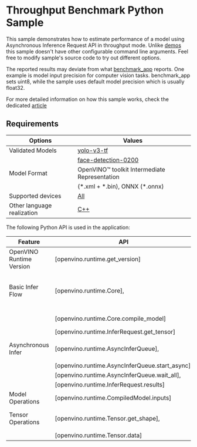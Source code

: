 # Throughput Benchmark Python Sample

This sample demonstrates how to estimate performance of a model using Asynchronous Inference Request API in throughput mode. Unlike [demos](https://github.com/openvinotoolkit/open_model_zoo/tree/master/demos) this sample doesn't have other configurable command line arguments. Feel free to modify sample's source code to try out different options.

The reported results may deviate from what [benchmark_app](https://docs.openvino.ai/2025/get-started/learn-openvino/openvino-samples/benchmark-tool.html) reports. One example is model input precision for computer vision tasks. benchmark_app sets uint8, while the sample uses default model precision which is usually float32.

For more detailed information on how this sample works, check the dedicated [article](https://docs.openvino.ai/2025/get-started/learn-openvino/openvino-samples/sync-benchmark.html)

## Requirements

| Options                        | Values                                                                                                                 |
| -------------------------------| -----------------------------------------------------------------------------------------------------------------------|
| Validated Models               | [yolo-v3-tf](https://github.com/openvinotoolkit/open_model_zoo/tree/master/models/public/yolo-v3-tf)                   |
|                                | [face-detection-0200](https://github.com/openvinotoolkit/open_model_zoo/tree/master/models/intel/face-detection-0200)  |
| Model Format                   | OpenVINO™ toolkit Intermediate Representation                                                                          |
|                                | (\*.xml + \*.bin), ONNX (\*.onnx)                                                                                      |
| Supported devices              | [All](https://docs.openvino.ai/2025/about-openvino/compatibility-and-support/supported-devices.html)                   |
| Other language realization     | [C++](https://docs.openvino.ai/2025/get-started/learn-openvino/openvino-samples/sync-benchmark.html)                               |

The following Python API is used in the application:

| Feature                   | API                                             | Description                                  |
| --------------------------| ------------------------------------------------|----------------------------------------------|
| OpenVINO Runtime Version  | [openvino.runtime.get_version]                  | Get Openvino API version.                    |
| Basic Infer Flow          | [openvino.runtime.Core],                        | Common API to do inference: compile a model, |
|                           | [openvino.runtime.Core.compile_model]           | configure input tensors.                     |
|                           | [openvino.runtime.InferRequest.get_tensor]      |                                              |
| Asynchronous Infer        | [openvino.runtime.AsyncInferQueue],             | Do asynchronous inference.                   |
|                           | [openvino.runtime.AsyncInferQueue.start_async], |                                              |
|                           | [openvino.runtime.AsyncInferQueue.wait_all],    |                                              |
|                           | [openvino.runtime.InferRequest.results]         |                                              |
| Model Operations          | [openvino.runtime.CompiledModel.inputs]         | Get inputs of a model.                       |
| Tensor Operations         | [openvino.runtime.Tensor.get_shape],            | Get a tensor shape and its data.             |
|                           | [openvino.runtime.Tensor.data]                  |                                              |

